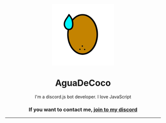<p align="center"><img src="https://github.com/aguadecoco1301/aguadecoco1301/blob/main/pic.png?" width="200" align="center"/></p>
<h1 align="center">AguaDeCoco</h1>
<p align="center" align-items="center">
<p align="center">I'm a discord.js bot developer. I love JavaScript</p>
<h3 align="center">If you want to contact me, <a href="https://discord.gg/AmUM4EVs">join to my discord</a></h3>
<hr>
<p align="center" style="padding-top: 10px">
